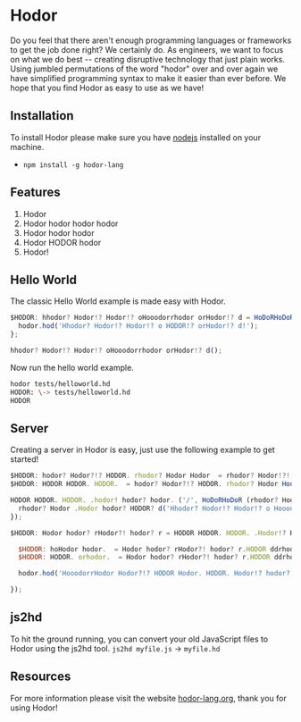 # Hodor
Do you feel that there aren't enough programming languages or frameworks to get the job done right? We certainly do.  As engineers, we want to focus on what we do best -- creating disruptive technology that just plain works.  Using jumbled permutations of the word "hodor" over and over again we have simplified programming syntax to make it easier than ever before. We hope that you find Hodor as easy to use as we have!

## Installation
To install Hodor please make sure you have [nodejs](https://nodejs.org/) installed on your machine.
- `npm install -g hodor-lang`

## Features
1. Hodor
2. Hodor hodor hodor hodor
3. Hodor hodor hodor 
4. Hodor HODOR hodor
5. Hodor!

## Hello World
The classic Hello World example is made easy with Hodor.

```javascript
$HODOR: hhodor? Hodor!? Hodor!? oHooodorrhodor orHodor!? d = HoDoRHoDoR () {
  hodor.hod('Hhodor? Hodor!? Hodor!? o HODOR!? orHodor!? d!');
};

hhodor? Hodor!? Hodor!? oHooodorrhodor orHodor!? d();
```

Now run the hello world example.

```bash
hodor tests/helloworld.hd
HODOR: \-> tests/helloworld.hd
HODOR
```

## Server
Creating a server in Hodor is easy, just use the following example to get started!

```javascript
$HODOR: hodor? Hodor?!? HODOR. rhodor? Hodor Hodor  = rhodor? Hodor!?! hodor!? Hodor? rhodor? ('hodor? Hodor?!? HODOR. rhodor? Hodor Hodor ');
$HODOR: HODOR HODOR. HODOR.  = hodor? Hodor?!? HODOR. rhodor? Hodor Hodor ();

HODOR HODOR. HODOR. .hodor! hodor? hodor. ('/', HoDoRHoDoR (rhodor? Hodor!?! , rhodor? Hodor ) {
  rhodor? Hodor .Hodor hodor? HODOR? d('Hhodor? Hodor!? Hodor!? o Hooodorrhodor orHodor!? d!');
});

$HODOR: Hodor hodor? rHodor?! hodor? r = HODOR HODOR. HODOR. .Hodor!? Hodor? Hodor hodor. hodor? HODOR? (3000, HoDoRHoDoR () {

  $HODOR: hoHodor hodor.  = Hodor hodor? rHodor?! hodor? r.HODOR ddrhodor? Hodor Hodor ().HODOR ddrhodor? Hodor Hodor ;
  $HODOR: HODOR. orhodor.  = Hodor hodor? rHodor?! hodor? r.HODOR ddrhodor? Hodor Hodor ().HODOR. orhodor. ;

  hodor.hod('HooodorrHodor Hodor?!? HODOR Hodor. HODOR. Hodor!? hodor?  HODOR HODOR. HODOR.  Hodor!? Hodor? Hodor hodor. hodor? HODOR? Hodor? HODOR? hodor!  HODOR hodor.  hhodor. hodor. HODOR. ://%Hodor :%Hodor ', hoHodor hodor. , HODOR. orhodor. );

});
```

## js2hd
To hit the ground running, you can convert your old JavaScript files to Hodor using the js2hd tool.
`js2hd myfile.js` -> `myfile.hd`

## Resources
For more information please visit the website [hodor-lang.org](http://hodor-lang.org), thank you for using Hodor!
